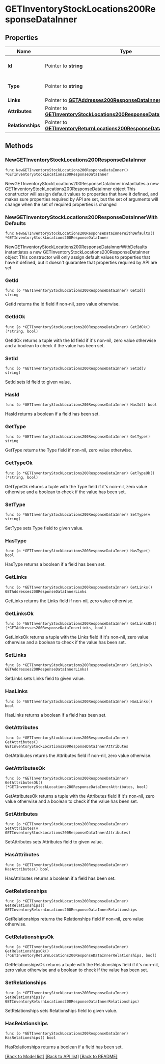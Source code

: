 # GETInventoryStockLocations200ResponseDataInner

## Properties

Name | Type | Description | Notes
------------ | ------------- | ------------- | -------------
**Id** | Pointer to **string** | The resource&#39;s id | [optional] 
**Type** | Pointer to **string** | The resource&#39;s type | [optional] [default to "inventory_stock_locations"]
**Links** | Pointer to [**GETAddresses200ResponseDataInnerLinks**](GETAddresses200ResponseDataInnerLinks.md) |  | [optional] 
**Attributes** | Pointer to [**GETInventoryStockLocations200ResponseDataInnerAttributes**](GETInventoryStockLocations200ResponseDataInnerAttributes.md) |  | [optional] 
**Relationships** | Pointer to [**GETInventoryReturnLocations200ResponseDataInnerRelationships**](GETInventoryReturnLocations200ResponseDataInnerRelationships.md) |  | [optional] 

## Methods

### NewGETInventoryStockLocations200ResponseDataInner

`func NewGETInventoryStockLocations200ResponseDataInner() *GETInventoryStockLocations200ResponseDataInner`

NewGETInventoryStockLocations200ResponseDataInner instantiates a new GETInventoryStockLocations200ResponseDataInner object
This constructor will assign default values to properties that have it defined,
and makes sure properties required by API are set, but the set of arguments
will change when the set of required properties is changed

### NewGETInventoryStockLocations200ResponseDataInnerWithDefaults

`func NewGETInventoryStockLocations200ResponseDataInnerWithDefaults() *GETInventoryStockLocations200ResponseDataInner`

NewGETInventoryStockLocations200ResponseDataInnerWithDefaults instantiates a new GETInventoryStockLocations200ResponseDataInner object
This constructor will only assign default values to properties that have it defined,
but it doesn't guarantee that properties required by API are set

### GetId

`func (o *GETInventoryStockLocations200ResponseDataInner) GetId() string`

GetId returns the Id field if non-nil, zero value otherwise.

### GetIdOk

`func (o *GETInventoryStockLocations200ResponseDataInner) GetIdOk() (*string, bool)`

GetIdOk returns a tuple with the Id field if it's non-nil, zero value otherwise
and a boolean to check if the value has been set.

### SetId

`func (o *GETInventoryStockLocations200ResponseDataInner) SetId(v string)`

SetId sets Id field to given value.

### HasId

`func (o *GETInventoryStockLocations200ResponseDataInner) HasId() bool`

HasId returns a boolean if a field has been set.

### GetType

`func (o *GETInventoryStockLocations200ResponseDataInner) GetType() string`

GetType returns the Type field if non-nil, zero value otherwise.

### GetTypeOk

`func (o *GETInventoryStockLocations200ResponseDataInner) GetTypeOk() (*string, bool)`

GetTypeOk returns a tuple with the Type field if it's non-nil, zero value otherwise
and a boolean to check if the value has been set.

### SetType

`func (o *GETInventoryStockLocations200ResponseDataInner) SetType(v string)`

SetType sets Type field to given value.

### HasType

`func (o *GETInventoryStockLocations200ResponseDataInner) HasType() bool`

HasType returns a boolean if a field has been set.

### GetLinks

`func (o *GETInventoryStockLocations200ResponseDataInner) GetLinks() GETAddresses200ResponseDataInnerLinks`

GetLinks returns the Links field if non-nil, zero value otherwise.

### GetLinksOk

`func (o *GETInventoryStockLocations200ResponseDataInner) GetLinksOk() (*GETAddresses200ResponseDataInnerLinks, bool)`

GetLinksOk returns a tuple with the Links field if it's non-nil, zero value otherwise
and a boolean to check if the value has been set.

### SetLinks

`func (o *GETInventoryStockLocations200ResponseDataInner) SetLinks(v GETAddresses200ResponseDataInnerLinks)`

SetLinks sets Links field to given value.

### HasLinks

`func (o *GETInventoryStockLocations200ResponseDataInner) HasLinks() bool`

HasLinks returns a boolean if a field has been set.

### GetAttributes

`func (o *GETInventoryStockLocations200ResponseDataInner) GetAttributes() GETInventoryStockLocations200ResponseDataInnerAttributes`

GetAttributes returns the Attributes field if non-nil, zero value otherwise.

### GetAttributesOk

`func (o *GETInventoryStockLocations200ResponseDataInner) GetAttributesOk() (*GETInventoryStockLocations200ResponseDataInnerAttributes, bool)`

GetAttributesOk returns a tuple with the Attributes field if it's non-nil, zero value otherwise
and a boolean to check if the value has been set.

### SetAttributes

`func (o *GETInventoryStockLocations200ResponseDataInner) SetAttributes(v GETInventoryStockLocations200ResponseDataInnerAttributes)`

SetAttributes sets Attributes field to given value.

### HasAttributes

`func (o *GETInventoryStockLocations200ResponseDataInner) HasAttributes() bool`

HasAttributes returns a boolean if a field has been set.

### GetRelationships

`func (o *GETInventoryStockLocations200ResponseDataInner) GetRelationships() GETInventoryReturnLocations200ResponseDataInnerRelationships`

GetRelationships returns the Relationships field if non-nil, zero value otherwise.

### GetRelationshipsOk

`func (o *GETInventoryStockLocations200ResponseDataInner) GetRelationshipsOk() (*GETInventoryReturnLocations200ResponseDataInnerRelationships, bool)`

GetRelationshipsOk returns a tuple with the Relationships field if it's non-nil, zero value otherwise
and a boolean to check if the value has been set.

### SetRelationships

`func (o *GETInventoryStockLocations200ResponseDataInner) SetRelationships(v GETInventoryReturnLocations200ResponseDataInnerRelationships)`

SetRelationships sets Relationships field to given value.

### HasRelationships

`func (o *GETInventoryStockLocations200ResponseDataInner) HasRelationships() bool`

HasRelationships returns a boolean if a field has been set.


[[Back to Model list]](../README.md#documentation-for-models) [[Back to API list]](../README.md#documentation-for-api-endpoints) [[Back to README]](../README.md)



